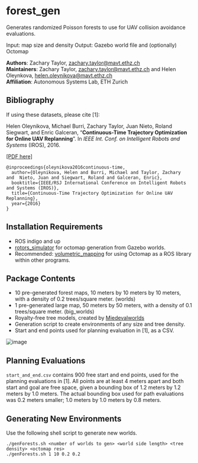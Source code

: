 # forest_gen
Generates randomized Poisson forests to use for UAV collision avoidance evaluations.

Input: map size and density
Output: Gazebo world file and (optionally) Octomap

**Authors**: Zachary Taylor, zachary.taylor@mavt.ethz.ch \
**Maintainers**: Zachary Taylor, zachary.taylor@mavt.ethz.ch and Helen Oleynkova, helen.oleynikova@mavt.ethz.ch \
**Affiliation**: Autonomous Systems Lab, ETH Zurich 

## Bibliography
If using these datasets, please cite [1]:

Helen Oleynikova, Michael Burri, Zachary Taylor, Juan Nieto, Roland Siegwart, and Enric Galceran, “**Continuous-Time Trajectory Optimization for Online UAV Replanning**”. In *IEEE Int. Conf. on Intelligent Robots and Systems* (IROS), 2016.

[[PDF here]](http://helenol.github.io/publications/iros_2016_replanning.pdf)

```
@inproceedings{oleynikova2016continuous-time,
  author={Oleynikova, Helen and Burri, Michael and Taylor, Zachary  and  Nieto, Juan and Siegwart, Roland and Galceran, Enric},
  booktitle={IEEE/RSJ International Conference on Intelligent Robots and Systems (IROS)},
  title={Continuous-Time Trajectory Optimization for Online UAV Replanning},
  year={2016}
}
```

## Installation Requirements
* ROS indigo and up
* [rotors_simulator](https://github.com/ethz-asl/rotors_simulator) for octomap generation from Gazebo worlds.
* Recommended: [volumetric_mapping](https://github.com/ethz-asl/volumetric_mapping.git) for using Octomap as a ROS library within other programs.

## Package Contents
* 10 pre-generated forest maps, 10 meters by 10 meters by 10 meters, with a density of 0.2 trees/square meter. (worlds)
* 1 pre-generated large map, 50 meters by 50 meters, with a density of 0.1 trees/square meter. (big_worlds)
* Royalty-free tree models, created by [Miedevalworlds](https://www.turbosquid.com/3d-models/free-firtree-3d-model/480733)
* Generation script to create environments of any size and tree density.
* Start and end points used for planning evaluation in [1], as a CSV.

![image](https://user-images.githubusercontent.com/5616392/27187849-97ec9a00-51ec-11e7-890c-b4c6d7290a4f.png)

## Planning Evaluations
`start_and_end.csv` contains 900 free start and end points, used for the planning evaluations in [1]. All points are at least 4 meters apart and both start and goal are free space, given a bounding box of 1.2 meters by 1.2 meters by 1.0 meters. The actual bounding box used for path evaluations was 0.2 meters smaller; 1.0 meters by 1.0 meters by 0.8 meters.

## Generating New Environments
Use the following shell script to generate new worlds. 
```
./genForests.sh <number of worlds to gen> <world side length> <tree density> <octomap res>
./genForests.sh 1 10 0.2 0.2
```
